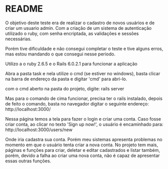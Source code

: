 # README

O objetivo deste teste era de realizar o cadastro de novos usuários e de criar um usuario admin. Com a criação de um
sistema de autenticação utilizado o ruby, com senha encriptada, as validações e sessões necessárias.


Porém tive dificuldade e não consegui completar o teste e tive alguns erros, mas estou mandando o que consegui nesse periodo.

Utilizo a o ruby 2.6.5 e o Rails 6.0.2.1 para funcionar a aplicação

Abra a pasta task e nela utilize o cmd (se estiver no windows), basta clicar na barra de endereço da pasta
e digitar 'cmd' para abri-lo.

com o cmd aberto na pasta do projeto, digite:
	rails server

Mas para o comando de cima funcionar, precisa ter o rails instalado, depois de feito o comando, basta no navegador digitar o seguinte endereço:
	http://localhost:3000/

Nessa página temos a tela para fazer o login e criar uma conta.
Caso fosse criar conta, ao clicar no texto 'Sign up now!', o usuário é encaminhado para:
	http://localhost:3000/users/new

Onde iria cadastra sua conta. Porém meu sistemas apresenta problemas no momento em que o usuário tenta criar a nova conta.
No projeto tem mais, páginas e funções para criar, deletar e editar cadastrados e listar também, porém, devido a falha
ao criar uma nova conta, não é capaz de apresentar essas outras funções.

